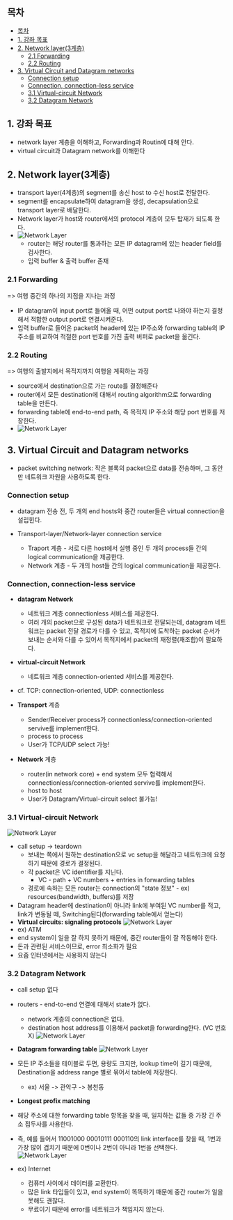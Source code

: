 ## 목차 
- [목차](#목차)
- [1. 강좌 목표](#1-강좌-목표)
- [2. Network layer(3계층)](#2-network-layer3계층)
  - [2.1 Forwarding](#21-forwarding)
  - [2.2 Routing](#22-routing)
- [3. Virtual Circuit and Datagram networks](#3-virtual-circuit-and-datagram-networks)
  - [Connection setup](#connection-setup)
  - [Connection, connection-less service](#connection-connection-less-service)
  - [3.1 Virtual-circuit Network](#31-virtual-circuit-network)
  - [3.2 Datagram Network](#32-datagram-network)

## 1. 강좌 목표 
  - network layer 계층을 이해하고, Forwarding과 Routin에 대해 안다.
  - virtual circuit과 Datagram network를 이해한다 

## 2. Network layer(3계층)
  - transport layer(4계층)의 segment를 송신 host to 수신 host로 전달한다.
  - segment를 encapsulate하여 datagram을 생성, decapsulation으로 transport layer로 배달한다. 
  - Network layer가 host와 router에서의 protocol 계층이 모두 탑재가 되도록 한다. 
  - ![Network Layer](../images/10-3-1.png)
      -  router는 해당 router를 통과하는 모든 IP datagram에 있는 header field를 검사한다.
      - 입력 buffer & 출력 buffer 존재  
    
### 2.1 Forwarding
  => 여행 중간의 하나의 지점을 지나는 과정
  - IP datagram이 input port로 들어올 때, 어떤 output port로 나와야 하는지 결정해서 적합한 output port로 연결시켜준다.
  - 입력 buffer로 들어온 packet의 header에 있는 IP주소와 forwarding table의 IP 주소를 비교하여 적절한 port 번호를 가진 출력 버퍼로 packet을 옮긴다. 
  
### 2.2 Routing
  => 여행의 출발지에서 목적지까지 여행을 계획하는 과정
  - source에서 destination으로 가는 route를 결정해준다
  - router에서 모든 destination에 대해서 routing algorithm으로 forwarding table을 만든다.  
  - forwarding table에 end-to-end path, 즉 목적지 IP 주소와 해당 port 번호를 저장한다. 
  - ![Network Layer](../images/10-3-2.png)

## 3. Virtual Circuit and Datagram networks 
  - packet switching network: 작은 블록의 packet으로 data를 전송하며, 그 동안만 네트워크 자원을 사용하도록 한다. 

   ### Connection setup 
  - datagram 전송 전, 두 개의 end hosts와 중간 router들은 virtual connection을 설립힌다. 

  - Transport-layer/Network-layer connection service 
    - Traport 계층 - 서로 다른 host에서 실행 중인 두 개의 process들 간의 logical communication을 제공한다. 
    - Network 계층 - 두 개의 host들 간의 logical communication을 제공한다. 
  
  ### Connection, connection-less service
  - **datagram Network**
    - 네트워크 계층 connectionless 서비스를 제공한다. 
    - 여러 개의 packet으로 구성된 data가 네트워크로 전달되는데, datagram 네트워크는 packet 전달 경로가 다를 수 있고, 목적지에 도착하는 packet 순서가 보내는 순서와 다를 수 있어서 목적지에서 packet의 재정렬(재조합)이 필요하다. 

  - **virtual-circuit Network** 
    - 네트워크 계층 connection-oriented 서비스를 제공한다. 

  - cf. TCP: connection-oriented, UDP: connectionless 
  - **Transport** 계층
    - Sender/Receiver process가 connectionless/connection-oriented servive를 implement한다. 
    - process to process
    - User가 TCP/UDP select 가능!    
  
  - **Network** 계층
    - router(in network core) + end system 모두 협력해서 connectionless/connection-oriented servive를 implement한다.  
    - host to host 
    - User가 Datagram/Virtual-circuit select 불가능!   
  
### 3.1 Virtual-circuit Network
   ![Network Layer](../images/10-3-3.png)
  - call setup  -> teardown
    - 보내는 쪽에서 원하는 destination으로 vc setup을 해달라고 네트워크에 요청하기 때문에 경로가 결정된다.
    - 각 packet은 VC identifier를 지닌다.
      - VC - path + VC numbers + entries in forwarding tables 
    - 경로에 속하는 모든 router는 connection의 "state 정보" - ex) resources(bandwidth, buffers)를 저장
  - Datagram header에 destination이 아니라 link에 부여된 VC number를 적고, link가 변동될 떼, Switching된다(forwarding table에서 얻는다) 
  - **Virtual circuits: signaling protocols**
   ![Network Layer](../images/10-3-4.png)
  - ex) ATM
  - end system이 일을 잘 하지 못하기 때문에, 중간 router들이 잘 작동해야 한다.   
  - 돈과 관련된 서비스이므로, error 최소화가 필요
  - 요즘 인터넷에서는 사용하지 않는다 


### 3.2 Datagram Network
  - call setup 없다
  - routers - end-to-end 연결에 대해서 state가 없다. 
    - network 계층의 connection은 없다. 
    - destination host address를 이용해서 packet을 forwarding한다. (VC 번호 X)
   ![Network Layer](../images/10-3-6.png)
  - **Datagram forwarding table**
   ![Network Layer](../images/10-3-5.png) 
  - 모든 IP 주소들을 테이블로 두면, 용량도 크지만, lookup time이 길기 때문에, Destination을 address range 별로 묶어서 table에 저장한다. 
    - ex) 서울 -> 관악구 -> 봉천동 
  
  - **Longest profix matching**
  - 해당 주소에 대한 forwarding table 항목을 찾을 때, 일치하는 값들 중 가장 긴 주소 접두사를 사용한다. 
  - 즉, 예를 들어서 11001000 00010111 000110의 link interface를 찾을 때, 1번과 가장 많이 겹치기 때문에 0번이나 2번이 아니라 1번을 선택한다. 
   ![Network Layer](../images/10-3-7.png)
  - ex) Internet 
    - 컴퓨터 사이에서 데이터를 교환한다. 
    - 많은 link 타입들이 있고, end system이 똑똑하기 때문에 중간 router가 일을 못해도 괜찮다. 
    - 무료이기 때문에 error를 네트워크가 책임지지 않는다. 
